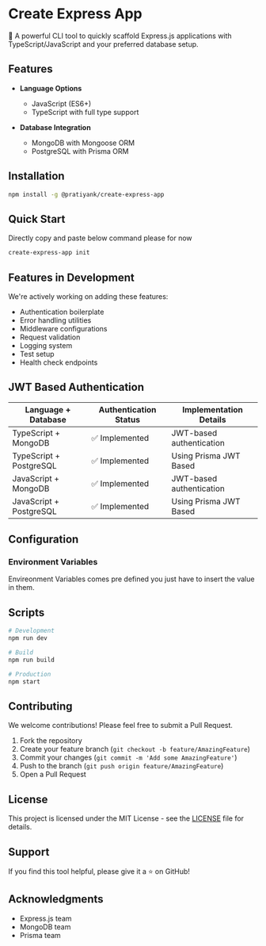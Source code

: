 # Create Express App

🚀 A powerful CLI tool to quickly scaffold Express.js applications with TypeScript/JavaScript and your preferred database setup.

## Features

- **Language Options**

  - JavaScript (ES6+)
  - TypeScript with full type support

- **Database Integration**
  - MongoDB with Mongoose ORM
  - PostgreSQL with Prisma ORM

## Installation

```bash
npm install -g @pratiyank/create-express-app
```

## Quick Start

Directly copy and paste below command please for now

```bash
create-express-app init
```

## Features in Development

We're actively working on adding these features:

- Authentication boilerplate
- Error handling utilities
- Middleware configurations
- Request validation
- Logging system
- Test setup
- Health check endpoints

## JWT Based Authentication

| Language + Database     | Authentication Status | Implementation Details   |
| ----------------------- | --------------------- | ------------------------ |
| TypeScript + MongoDB    | ✅ Implemented        | JWT-based authentication |
| TypeScript + PostgreSQL | ✅ Implemented        | Using Prisma JWT Based   |
| JavaScript + MongoDB    | ✅ Implemented        | JWT-based authentication |
| JavaScript + PostgreSQL | ✅ Implemented        | Using Prisma JWT Based   |

## Configuration

### Environment Variables

Envireonment Variables comes pre defined you just have to insert the value in them.

## Scripts

```bash
# Development
npm run dev

# Build
npm run build

# Production
npm start
```

## Contributing

We welcome contributions! Please feel free to submit a Pull Request.

1. Fork the repository
2. Create your feature branch (`git checkout -b feature/AmazingFeature`)
3. Commit your changes (`git commit -m 'Add some AmazingFeature'`)
4. Push to the branch (`git push origin feature/AmazingFeature`)
5. Open a Pull Request

## License

This project is licensed under the MIT License - see the [LICENSE](LICENSE) file for details.

## Support

If you find this tool helpful, please give it a ⭐️ on GitHub!

## Acknowledgments

- Express.js team
- MongoDB team
- Prisma team
